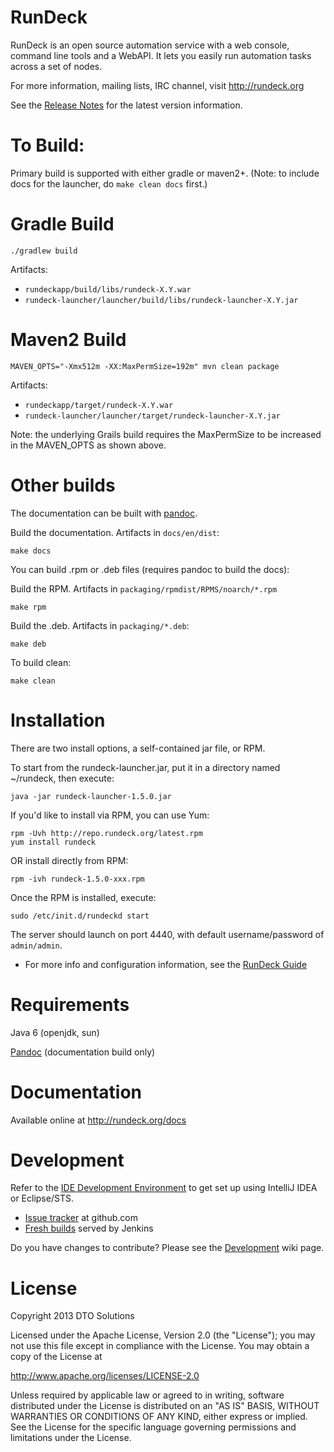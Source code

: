RunDeck
========

RunDeck is an open source automation service with a web console, 
command line tools and a WebAPI.
It lets you easily run automation tasks across a set of nodes.

For more information, mailing lists, IRC channel, visit <http://rundeck.org>

See the [Release Notes](RELEASE.md) for the latest version information.

To Build:
=====

Primary build is supported with either gradle or maven2+. (Note: to include docs for the launcher, do `make clean docs` first.)

Gradle Build
=====

    ./gradlew build

Artifacts: 

* `rundeckapp/build/libs/rundeck-X.Y.war`
* `rundeck-launcher/launcher/build/libs/rundeck-launcher-X.Y.jar`

Maven2 Build
======

    MAVEN_OPTS="-Xmx512m -XX:MaxPermSize=192m" mvn clean package

Artifacts: 

* `rundeckapp/target/rundeck-X.Y.war`
* `rundeck-launcher/launcher/target/rundeck-launcher-X.Y.jar`

Note: the underlying Grails build requires the MaxPermSize to be increased in the MAVEN_OPTS as shown above.


Other builds
======

The documentation can be built with [pandoc](http://johnmacfarlane.net/pandoc/).
    
Build the documentation. Artifacts in `docs/en/dist`:

    make docs

You can build .rpm or .deb files (requires pandoc to build the docs):

Build the RPM. Artifacts in `packaging/rpmdist/RPMS/noarch/*.rpm`

    make rpm
    
Build the .deb. Artifacts in `packaging/*.deb`:

    make deb

To build clean:

    make clean

Installation
======

There are two install options, a self-contained jar file, or RPM.

To start from the rundeck-launcher.jar, put it in a directory named ~/rundeck, then execute:

    java -jar rundeck-launcher-1.5.0.jar

If you'd like to install via RPM, you can use Yum:

    rpm -Uvh http://repo.rundeck.org/latest.rpm 
    yum install rundeck

OR install directly from RPM:

    rpm -ivh rundeck-1.5.0-xxx.rpm

Once the RPM is installed, execute:

    sudo /etc/init.d/rundeckd start

The server should launch on port 4440, with default username/password of `admin/admin`.

* For more info and configuration information, see the [RunDeck Guide](http://rundeck.org/docs/RunDeck-Guide.html)

Requirements
=======

Java 6 (openjdk, sun)

[Pandoc](http://johnmacfarlane.net/pandoc/) (documentation build only)

Documentation
======

Available online at <http://rundeck.org/docs>

Development
======

Refer to the [IDE Development Environment](https://github.com/dtolabs/rundeck/wiki/IDE-Development-Environment) to get set up using IntelliJ IDEA or Eclipse/STS.

* [Issue tracker](https://github.com/dtolabs/rundeck/issues) at github.com
* [Fresh builds](http://build.rundeck.org) served by Jenkins

Do you have changes to contribute? Please see the [Development](https://github.com/dtolabs/rundeck/wiki/Development) wiki page.

License
======

Copyright 2013 DTO Solutions

Licensed under the Apache License, Version 2.0 (the "License");
you may not use this file except in compliance with the License.
You may obtain a copy of the License at

   http://www.apache.org/licenses/LICENSE-2.0

Unless required by applicable law or agreed to in writing, software
distributed under the License is distributed on an "AS IS" BASIS,
WITHOUT WARRANTIES OR CONDITIONS OF ANY KIND, either express or implied.
See the License for the specific language governing permissions and
limitations under the License.
